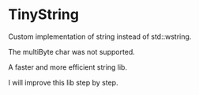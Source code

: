 TinyString
==========

Custom implementation of string instead of std::wstring.

The multiByte char was not supported.

A faster and more efficient string lib.

I will improve this lib step by step.
